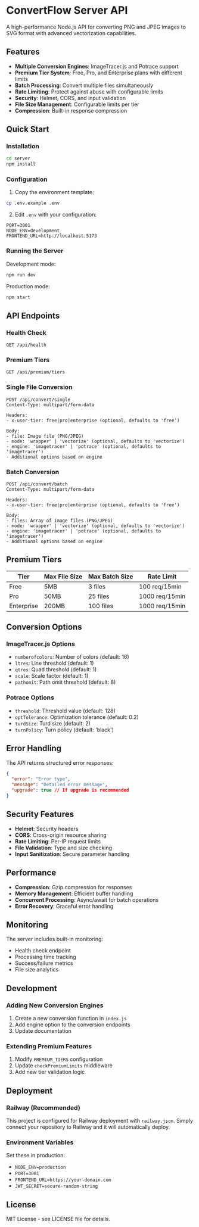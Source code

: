 # ConvertFlow Server API

A high-performance Node.js API for converting PNG and JPEG images to SVG format with advanced vectorization capabilities.

## Features

- **Multiple Conversion Engines**: ImageTracer.js and Potrace support
- **Premium Tier System**: Free, Pro, and Enterprise plans with different limits
- **Batch Processing**: Convert multiple files simultaneously
- **Rate Limiting**: Protect against abuse with configurable limits
- **Security**: Helmet, CORS, and input validation
- **File Size Management**: Configurable limits per tier
- **Compression**: Built-in response compression

## Quick Start

### Installation

```bash
cd server
npm install
```

### Configuration

1. Copy the environment template:
```bash
cp .env.example .env
```

2. Edit `.env` with your configuration:
```env
PORT=3001
NODE_ENV=development
FRONTEND_URL=http://localhost:5173
```

### Running the Server

Development mode:
```bash
npm run dev
```

Production mode:
```bash
npm start
```

## API Endpoints

### Health Check
```
GET /api/health
```

### Premium Tiers
```
GET /api/premium/tiers
```

### Single File Conversion
```
POST /api/convert/single
Content-Type: multipart/form-data

Headers:
- x-user-tier: free|pro|enterprise (optional, defaults to 'free')

Body:
- file: Image file (PNG/JPEG)
- mode: 'wrapper' | 'vectorize' (optional, defaults to 'vectorize')
- engine: 'imagetracer' | 'potrace' (optional, defaults to 'imagetracer')
- Additional options based on engine
```

### Batch Conversion
```
POST /api/convert/batch
Content-Type: multipart/form-data

Headers:
- x-user-tier: free|pro|enterprise (optional, defaults to 'free')

Body:
- files: Array of image files (PNG/JPEG)
- mode: 'wrapper' | 'vectorize' (optional, defaults to 'vectorize')
- engine: 'imagetracer' | 'potrace' (optional, defaults to 'imagetracer')
- Additional options based on engine
```

## Premium Tiers

| Tier | Max File Size | Max Batch Size | Rate Limit |
|------|---------------|----------------|------------|
| Free | 5MB | 3 files | 100 req/15min |
| Pro | 50MB | 25 files | 1000 req/15min |
| Enterprise | 200MB | 100 files | 1000 req/15min |

## Conversion Options

### ImageTracer.js Options
- `numberofcolors`: Number of colors (default: 16)
- `ltres`: Line threshold (default: 1)
- `qtres`: Quad threshold (default: 1)
- `scale`: Scale factor (default: 1)
- `pathomit`: Path omit threshold (default: 8)

### Potrace Options
- `threshold`: Threshold value (default: 128)
- `optTolerance`: Optimization tolerance (default: 0.2)
- `turdSize`: Turd size (default: 2)
- `turnPolicy`: Turn policy (default: 'black')

## Error Handling

The API returns structured error responses:

```json
{
  "error": "Error type",
  "message": "Detailed error message",
  "upgrade": true // If upgrade is recommended
}
```

## Security Features

- **Helmet**: Security headers
- **CORS**: Cross-origin resource sharing
- **Rate Limiting**: Per-IP request limits
- **File Validation**: Type and size checking
- **Input Sanitization**: Secure parameter handling

## Performance

- **Compression**: Gzip compression for responses
- **Memory Management**: Efficient buffer handling
- **Concurrent Processing**: Async/await for batch operations
- **Error Recovery**: Graceful error handling

## Monitoring

The server includes built-in monitoring:
- Health check endpoint
- Processing time tracking
- Success/failure metrics
- File size analytics

## Development

### Adding New Conversion Engines

1. Create a new conversion function in `index.js`
2. Add engine option to the conversion endpoints
3. Update documentation

### Extending Premium Features

1. Modify `PREMIUM_TIERS` configuration
2. Update `checkPremiumLimits` middleware
3. Add new tier validation logic

## Deployment

### Railway (Recommended)

This project is configured for Railway deployment with `railway.json`. Simply connect your repository to Railway and it will automatically deploy.

### Environment Variables

Set these in production:
- `NODE_ENV=production`
- `PORT=3001`
- `FRONTEND_URL=https://your-domain.com`
- `JWT_SECRET=secure-random-string`

## License

MIT License - see LICENSE file for details.